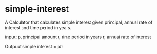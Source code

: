 # simple-interest
A Calculator that calculates simple interest given principal, annual rate of interest and time period in years.

Input: 
  p, principal amount
  t, time period in years
  r, annual rate of interest
  
 Outpuut
  simple interest = p*t*r
